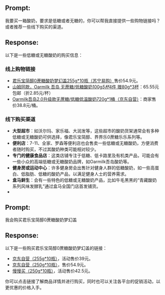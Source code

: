 ## Prompt:
我要买一箱酸奶，要求是低糖或者无糖的，你可以帮我直接提供一些购物链接吗？或者推荐一些线下购买的渠道。

## Response:
以下是一些低糖或无糖酸奶的购买信息：

### 线上购物链接
- [君乐宝简醇0蔗糖酸奶梦幻盖255g*10瓶（苏宁易购）](https://m.suning.com/product/0000000000/12434485773.html?safp=f73ee1cf.20071.resultWrap.26&safc=prd.3.wapssjgy_sph_sp1-p_jz&safpn=10007)售价54.9元。
- [山姆同款，Oarmilk 吾岛 无蔗糖/低糖酸奶100g*5杯*4件 赠80g*3杯](https://www.baicaio.com/item/941921.html)：65.55元包邮（折2.85元/杯）
- [Oarmilk吾岛2.0升级款无蔗糖/低糖低温酸奶720g*1桶（京东自营）](https://item.jd.com/100030226988.html)：商家售价38.8元/桶。

### 线下购买渠道
- **大型超市**：如沃尔玛、家乐福、大润发等，这些超市的酸奶货架通常会有多种低糖或无糖酸奶可供选择，像君乐宝简醇、界界乐0蔗糖乐乐系列等。
- **便利店**：7-11、全家、罗森等便利店也会售卖一些低糖或无糖酸奶，方便消费者随时购买，不过其酸奶种类可能相对较少。
- **专门的健康食品店**：这类店铺专注于低糖、低卡路里及有机类产品，可能会有一些小众的高端低糖或无糖酸奶品牌，如Oarmilk吾岛酸奶等。
- **健身房或运动中心**：许多健身房会出售针对健身人群的低糖酸奶，如一些高蛋白、低脂肪、低糖的酸奶产品，以满足健身人士的营养需求。
- **盒马鲜生**：会有一些特色的低糖或无糖酸奶产品，比如牛毛黑黑的“青藏酸奶系列风味发酵乳”通过盒马全国门店首发铺货。
- 
## Prompt:
我会购买君乐宝简醇0蔗糖酸奶梦幻盖

## Response:
以下是一些购买君乐宝简醇0蔗糖酸奶梦幻盖的链接：
- [京东自营（255g*10瓶）](https://m.smzdm.com/p/149312630/)，活动售价39元。
- [京东自营（250g*10瓶）](https://m.smzdm.com/p/149629224/)，售价54.9元。
- [慢慢买（250g*10瓶）](http://m.manmanbuy.com/d.aspx?id=6422643)，活动售价42.5元。

你可以点击链接了解商品详情并进行购买，同时也可以关注各平台的促销活动，以更优惠的价格入手。

